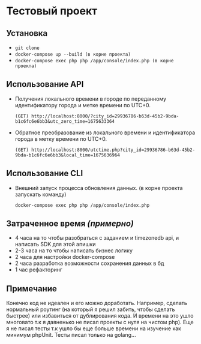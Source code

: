 # Тестовый проект

## Установка 
  - `git clone`
  - `docker-compose up --build (в корне проекта)`
  - `docker-compose exec php php /app/console/index.php (в корне проекта)`
  
## Использование API

  - Получения локального времени в городе по переданному идентификатору города и метке времени по UTC+0.

        (GET) http://localhost:8000/?city_id=29936786-b63d-45b2-9bda-b1c6fc6e6bb3&utc_zero_time=1675633364
        
  - Обратное преобразование из локального времени и идентификатора города в метку времени по UTC+0.
  
        (GET) http://localhost:8000/utctime.php?city_id=29936786-b63d-45b2-9bda-b1c6fc6e6bb3&local_time=1675636964

## Использование CLI

  - Внешний запуск процесса обновления данных. (в корне проекта запускать команду)

        docker-compose exec php php /app/console/index.php 

## Затраченное время *(примерно)*

  - 4 часа на то чтобы разобраться с заданием и timezonedb api, и написать SDK для этой апишки
  - 2-3 часа на то чтобы написать бизнес логику
  - 2 часа для настройки docker-compose 
  - 2 часа разработка возможности сохранения данных в бд 
  - 1 час рефакторинг 
  
## Примечание

  Конечно код не идеален и его можно доработать. Например, сделать нормальный роутинг (на который я решил забить, чтобы сделать быстрее) или избавиться от дублирования кода.
  И времени на это ушло многовато т.к я давненько не писал проекты с нуля на чистом php). Еще я не писал тесты т.к ушло бы еще больше времени на изучение как минимум phpUnit. Тесты писал только на golang...
